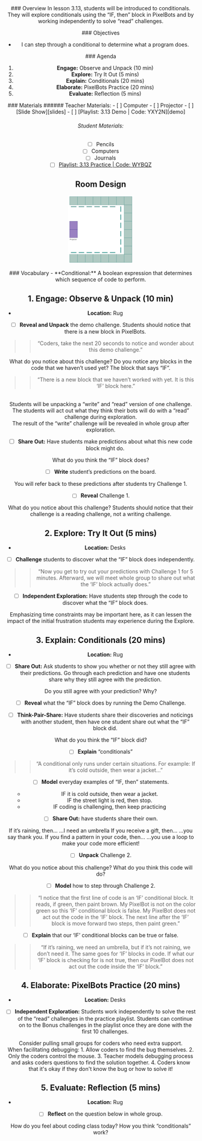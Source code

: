<header class='header' title='Reading Conditionals' subtitle='Lesson 3.13'/>

<notable>
<iconp src='/icons/activity.png'>### Overview</iconp>
In lesson 3.13, students will be introduced to conditionals. They will explore conditionals using the “IF, then” block in PixelBots and by working independently to solve “read” challenges.

<iconp src='/icons/objectives.png'>### Objectives</iconp>
- I can step through a conditional to determine what a program does.

<iconp src='/icons/agenda.png'>### Agenda</iconp>
1. **Engage:** Observe and Unpack (10 min)
1. **Explore:** Try It Out (5 mins)
1. **Explain:** Conditionals (20 mins)
1. **Elaborate:** PixelBots Practice (20 mins)
1. **Evaluate:** Reflection (5 mins)

<note>
<iconp src='/icons/materials.png'>### Materials</iconp>
###### Teacher Materials:
- [ ] Computer
- [ ] Projector
- [ ] [Slide Show][slides]
- [ ] [Playlist: 3.13 Demo | Code: YXY2N][demo]

###### Student Materials:
- [ ] Pencils
- [ ] Computers
- [ ] Journals
- [ ] [Playlist: 3.13 Practice | Code: WYBQZ][playlist]
</note>

## Room Design
![room](/images/layout-online.png)

<note>
<iconp src='/icons/vocab.png'>### Vocabulary</iconp>
- **Conditional:**  A boolean expression that determines which sequence of code to perform.
</note>

<pagebreak/>

## 1. Engage: Observe & Unpack (10 min)
- **Location:** Rug

- [ ] **Reveal and Unpack** the demo challenge. Students should notice that there is a new block in PixelBots.
>>“Coders, take the next 20 seconds to notice and wonder about this demo challenge.”

<iconp type='question'>What do you notice about this challenge?</iconp>
<iconp type='question'>Do you notice any blocks in the code that we haven’t used yet?</iconp>
<iconp type='answer'>The block that says “IF”.</iconp>
<br/>
  >>“There is a new block that we haven’t worked with yet. It is this ‘IF’ block here.”

<br/>
<note type='tip'>
Students will be unpacking a “write” and “read” version of one challenge. The students will act out what they think their bots will do with a “read” challenge during exploration.
<br/>
The result of the “write” challenge will be revealed in whole group after exploration.
</note>

- [ ] **Share Out:** Have students make predictions about what this new code block might do.

<iconp type='question'>What do you think the “IF” block does?</iconp>
<br/>
- [ ] **Write** student’s predictions on the board.

<note type='tip'>
You will refer back to these predictions after students try Challenge 1.
</note>

- [ ] **Reveal** Challenge 1.

<iconp type='question'>What do you notice about this challenge?</iconp>
<iconp type='answer'>Students should notice that their challenge is a reading challenge, not a writing challenge.</iconp>

## 2. Explore: Try It Out (5 mins)
- **Location:** Desks

- [ ] **Challenge** students to discover what the “IF” block does independently.
>>“Now you get to try out your predictions with Challenge 1 for 5 minutes. Afterward, we will meet whole group to share out what the ‘IF’ block actually does.”

- [ ] **Independent Exploration:** Have students step through the code to discover what the “IF” block does.

<note type='tip'>
Emphasizing time constraints may be important here, as it can lessen the impact of the initial frustration students may experience during the Explore.
</note>

## 3. Explain: Conditionals (20 mins)
- **Location:** Rug

- [ ] **Share Out:** Ask students to show you whether or not they still agree with their predictions. Go through each prediction and have one students share why they still agree with the prediction.

<iconp type='question'>Do you still agree with your prediction? Why?</iconp>
<br/>

- [ ] **Reveal** what the “IF” block does by running the Demo Challenge.

- [ ] **Think-Pair-Share:** Have students share their discoveries and noticings with another student, then have one student share out what the “IF” block did.

<iconp type='question'>What do you think the “IF” block did?</iconp>
<br/>

- [ ] **Explain** “conditionals”
>>“A conditional only runs under certain situations. For example: If it’s cold outside, then wear a jacket...”

- [ ] **Model** everyday examples of “IF, then” statements.
  -  IF it is cold outside, then wear a jacket.
  -  IF the street light is red, then stop.
  -  IF coding is challenging, then keep practicing

- [ ] **Share Out:** have students share their own.

<iconp type='question'>If it’s raining, then…</iconp>
<iconp type='answer'>...I need an umbrella</iconp>
<iconp type='question'>If you receive a gift, then…</iconp>
<iconp type='answer'>...you say thank you.</iconp>
<iconp type='question'>If you find a pattern in your code, then…</iconp>
<iconp type='answer'>...you use a loop to make your code more efficient!</iconp>
<br/>

- [ ] **Unpack** Challenge 2.

<iconp type='question'>What do you notice about this challenge?</iconp>
<iconp type='question'>What do you think this code will do?</iconp>
<br/>

- [ ] **Model** how to step through Challenge 2.
>>“I notice that the first line of code is an ‘IF’ conditional block. It reads, if green, then paint brown. My PixelBot is not on the color green so this ‘IF’ conditional block is false. My PixelBot does not act out the code in the ‘IF’ block. The next line after the ‘IF’ block is move forward two steps, then paint green.”

- [ ] **Explain** that our ‘IF’ conditional blocks can be true or false.
>>“If it’s raining, we need an umbrella, but if it’s not raining, we don’t need it. The same goes for ‘IF’ blocks in code. If what our ‘IF’ block is checking for is not true, then our PixelBot does not act out the code inside the ‘IF’ block.”

## 4. Elaborate: PixelBots Practice (20 mins)
- **Location:** Desks

- [ ] **Independent Exploration:** Students work independently to solve the rest of the “read” challenges in the practice playlist. Students can continue on to the Bonus challenges in the playlist once they are done with the first 10 challenges.
<note type='tip'>
Consider pulling small groups for coders who need extra support.
<br/>
When facilitating debugging:
1. Allow coders to find the bug themselves.
2. Only the coders control the mouse.
3. Teacher models debugging process and asks coders questions to find the solution together.
4. Coders know that it's okay if they don't know the bug or how to solve it!
</note>

## 5. Evaluate: Reflection (5 mins)
- **Location:** Rug

- [ ] **Reflect** on the question below in whole group.

<iconp type='question'>How do you feel about coding class today?</iconp>
<iconp type='question'>How you think “conditionals” work?</iconp>

</notable>

[slides]: https://docs.google.com/presentation/d/1gAdQkcAZ1zomocPzuNGeTfswf8xA-euA_XG7MgNeMDc/edit#slide=id.g250f5b3ef1_0_342
[demo]: https://www.pixelbots.io/playlist/-Kz1CuQ3yRUDNn1m5YBT/edit
[playlist]: http://www.pixelbots.io/WYBQZ
